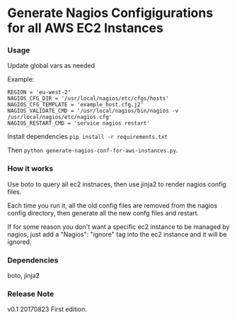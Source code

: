 # Generate Nagios Configigurations for all AWS EC2 Instances

### Usage

Update global vars as needed

Example:

```
REGION = 'eu-west-2'
NAGIOS_CFG_DIR = '/usr/local/nagios/etc/cfgs/hosts'
NAGIOS_CFG_TEMPLATE = 'example_host.cfg.j2'
NAGIOS_VALIDATE_CMD = '/usr/local/nagios/bin/nagios -v /usr/local/nagios/etc/nagios.cfg'
NAGIOS_RESTART_CMD = 'service nagios restart'
```

Install dependencies `pip install -r requirements.txt`

Then `python generate-nagios-conf-for-aws-instances.py`.

### How it works

Use boto to query all ec2 instnaces, then use jinja2 to render nagios config files.

Each time you run it, all the old config files are removed from the nagios config directory, then generate all the new confg files and restart.

If for some reason you don't want a specific ec2 instance to be managed by nagios, just add a "Nagios": "ignore" tag into the ec2 instance and it will be ignored.

### Dependencies

boto, jinja2

### Release Note

v0.1    20170823    First edition.

